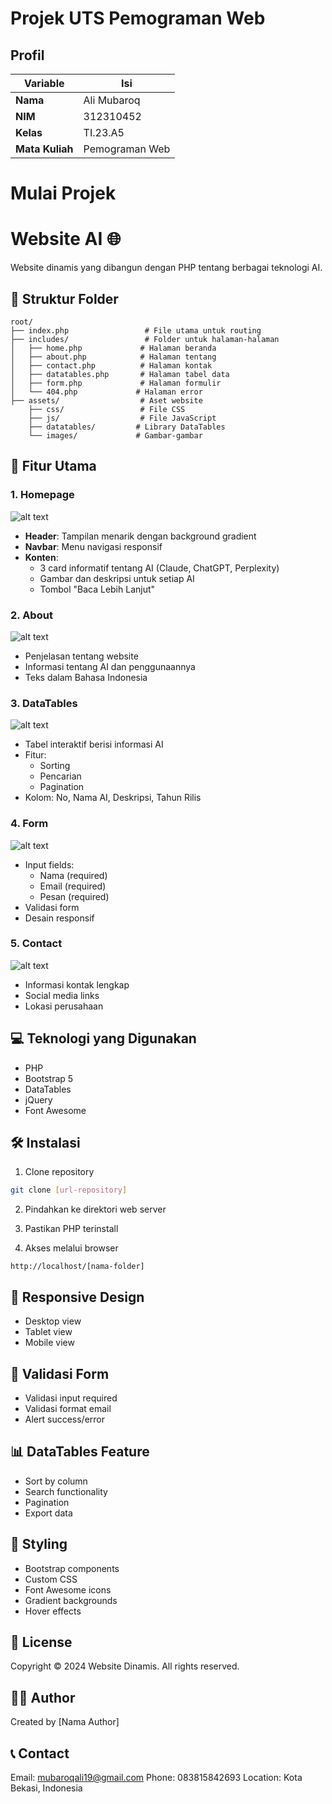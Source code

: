 
# Projek UTS Pemograman Web 

## Profil
| Variable | Isi |
| -------- | --- |
| **Nama** | Ali Mubaroq |
| **NIM** | 312310452|
| **Kelas** | TI.23.A5 |
| **Mata Kuliah** | Pemograman Web |


# Mulai Projek


# Website AI 🌐

Website dinamis yang dibangun dengan PHP tentang berbagai teknologi AI.

## 📂 Struktur Folder
```
root/
├── index.php                 # File utama untuk routing
├── includes/                 # Folder untuk halaman-halaman
│   ├── home.php             # Halaman beranda
│   ├── about.php            # Halaman tentang
│   ├── contact.php          # Halaman kontak
│   ├── datatables.php       # Halaman tabel data
│   ├── form.php             # Halaman formulir
│   └── 404.php             # Halaman error
├── assets/                  # Aset website
    ├── css/                 # File CSS
    ├── js/                  # File JavaScript
    ├── datatables/         # Library DataTables
    └── images/             # Gambar-gambar
```

## 🚀 Fitur Utama

### 1. Homepage
![alt text](<Cuplikan layar 2024-11-14 013543.png>)
- **Header**: Tampilan menarik dengan background gradient
- **Navbar**: Menu navigasi responsif
- **Konten**: 
  - 3 card informatif tentang AI (Claude, ChatGPT, Perplexity)
  - Gambar dan deskripsi untuk setiap AI
  - Tombol "Baca Lebih Lanjut"

### 2. About
![alt text](<Cuplikan layar 2024-11-14 013627.png>)
- Penjelasan tentang website
- Informasi tentang AI dan penggunaannya
- Teks dalam Bahasa Indonesia

### 3. DataTables
![alt text](<Cuplikan layar 2024-11-14 015300 - Copy.png>)
- Tabel interaktif berisi informasi AI
- Fitur:
  - Sorting
  - Pencarian
  - Pagination
- Kolom: No, Nama AI, Deskripsi, Tahun Rilis

### 4. Form
![alt text](<Cuplikan layar 2024-11-14 100329.png>)
- Input fields:
  - Nama (required)
  - Email (required)
  - Pesan (required)
- Validasi form
- Desain responsif

### 5. Contact
![alt text](<Cuplikan layar 2024-11-14 013740.png>)
- Informasi kontak lengkap
- Social media links
- Lokasi perusahaan

## 💻 Teknologi yang Digunakan

- PHP
- Bootstrap 5
- DataTables
- jQuery
- Font Awesome

## 🛠️ Instalasi

1. Clone repository
```bash
git clone [url-repository]
```

2. Pindahkan ke direktori web server

3. Pastikan PHP terinstall

4. Akses melalui browser
```
http://localhost/[nama-folder]
```

## 📱 Responsive Design

- Desktop view
- Tablet view
- Mobile view

## 🔐 Validasi Form

- Validasi input required
- Validasi format email
- Alert success/error

## 📊 DataTables Feature

- Sort by column
- Search functionality
- Pagination
- Export data

## 🎨 Styling

- Bootstrap components
- Custom CSS
- Font Awesome icons
- Gradient backgrounds
- Hover effects

## 📝 License

Copyright © 2024 Website Dinamis. All rights reserved.

## 👨‍💻 Author

Created by [Nama Author]

## 📞 Contact

Email: mubaroqali19@gmail.com
Phone: 083815842693
Location: Kota Bekasi, Indonesia


[def]: Gambar/gameseries.png
